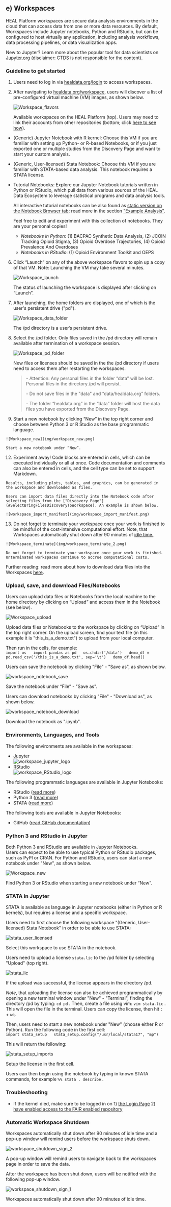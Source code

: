 ## e) Workspaces

HEAL Platform workspaces are secure data analysis environments in the cloud that can access data from one or more data resources. By default, Workspaces include Jupyter notebooks, Python and RStudio, but can be configured to host virtually any application, including analysis workflows, data processing pipelines, or data visualization apps.

New to Jupyter? Learn more about the popular tool for data scientists on [Jupyter.org](https://jupyter.org/) (disclaimer: CTDS is not responsible for the content).

### Guideline to get started

1.  Users need to log in via [healdata.org/login](https://healdata.org/login) to access workspaces.
  
3.  After navigating to [healdata.org/workspace](https://healdata.org/workspace), users will discover a list of pre-configured virtual machine (VM) images, as shown below.  
      
    ![Workspace_flavors](img/workspace_flavors.png)
    
    Available workspaces on the HEAL Platform (top). Users may need to link their accounts from other repositories (bottom; click [here to see how](#LinkingAccessTo)).
    
      
      
    

*   (Generic) Jupyter Notebook with R kernel: Choose this VM if you are familiar with setting up Python- or R-based Notebooks, or if you just exported one or multiple studies from the Discovery Page and want to start your custom analysis.
*   (Generic, User-licensed) Stata Notebook: Choose this VM if you are familiar with STATA-based data analysis. This notebook requires a STATA license.
*   Tutorial Notebooks: Explore our Jupyter Notebook tutorials written in Python or RStudio, which pull data from various sources of the HEAL Data Ecosystem to leverage statistical programs and data analysis tools.  
      
    All interactive tutorial notebooks can be also found as [static version on the Notebook Browser tab](https://healdata.org/resource-browser); read more in the section ["Example Analysis"](#StaticNotebooks).  
      
    Feel free to edit and experiment with this collection of notebooks. They are your personal copies!  
      
    *   _Notebooks in Python_: (1) BACPAC Synthetic Data Analysis, (2) JCOIN Tracking Opioid Stigma, (3) Opioid Overdose Trajectories, (4) Opioid Prevalence And Overdoses
    *   _Notebooks in RStudio_: (1) Opioid Environment Toolkit and OEPS

  
6.  Click “Launch” on any of the above workspace flavors to spin up a copy of that VM. Note: Launching the VM may take several minutes.  
      
    ![Workspace_launch](img/workspace_launch.png)
    
    The status of launching the workspace is displayed after clicking on “Launch”.
    
      
    
  
8.  After launching, the home folders are displayed, one of which is the user's persistent drive ("pd").  
      
    ![Workspace_data_folder](img/workspace_data_folder.png)
    
    The /pd directory is a user’s persistent drive.
    
      
    
9.  Select the /pd folder. Only files saved in the /pd directory will remain available after termination of a workspace session.  
      
    ![Workspace_pd_folder](img/workspace_pd_folder.png)
    
    New files or licenses should be saved in the the /pd directory if users need to access them after restarting the workspaces.
    
      
    
    > \- Attention: Any personal files in the folder “data” will be lost. Personal files in the directory /pd will persist.  
    >   
    > \- Do not save files in the "data" and “data/healdata.org” folders.  
    >   
    > \- The folder “healdata.org” in the “data” folder will host the data files you have exported from the Discovery Page.  
    >   
    
  
11.  Start a new notebook by clicking “New” in the top right corner and choose between Python 3 or R Studio as the base programmatic language.  
      
    ![Workspace_new](img/workspace_new.png)
    
    Start a new notebook under “New”.
    
      
      
    
12.  Experiment away! Code blocks are entered in cells, which can be executed individually or all at once. Code documentation and comments can also be entered in cells, and the cell type can be set to support Markdown.  
      
    Results, including plots, tables, and graphics, can be generated in the workspace and downloaded as files.  
      
    Users can import data files directly into the Notebook code after selecting files from the ["Discovery Page"](#SelectBringFilesDiscoveryToWorkspace). An example is shown below.  
      
    ![workspace_import_manifest](img/workspace_import_manifest.png)  
      
    
13.  Do not forget to terminate your workspace once your work is finished to be mindful of the cost-intensive computational effort. Note, that Workspaces automatically shut down after 90 minutes of [idle time.](#AutomaticWorkspaceShutdown)  
      
    ![Workspace_terminate](img/workspace_terminate_2.png)
    
    Do not forget to terminate your workspace once your work is finished. Unterminated workspaces continue to accrue computational costs.
    
      
      
    

Further reading: read more about how to download data files into the Workspaces [here](#DownloadFilesSDKWorkspaces).

### Upload, save, and download Files/Notebooks

Users can upload data files or Notebooks from the local machine to the home directory by clicking on “Upload” and access them in the Notebook (see below).

![Workspace_upload](img/workspace_upload.png)

Upload data files or Notebooks to the workspace by clicking on “Upload” in the top right corner. On the upload screen, find your text file (in this example it is "this\_is\_a\_demo.txt") to upload from your local computer.

  
Then run in the cells, for example:  
`import os   import pandas as pd   os.chdir('/data')   demo_df = pd.read_csv('/this_is_a_demo.txt', sep='\t')   demo_df.head()   `  

Users can save the notebook by clicking "File" - "Save as", as shown below.

![workspace_notebook_save](img/workspace_notebook_save.png)

Save the notebook under “File” - "Save as".

Users can download notebooks by clicking "File" - "Download as", as shown below.

![workspace_notebook_download](img/workspace_notebook_download.png)

Download the notebook as ".ipynb".

### Environments, Languages, and Tools

The following environments are available in the workspaces:

*   Jupyter  
    ![workspace_jupyter_logo](img/workspace_jupyter_logo.png)
*   RStudio  
    ![workspace_RStudio_logo](img/workspace_RStudio_logo.png)  
    

The following programmatic languages are available in Jupyter Notebooks:

*   RStudio ([read more](#PythonRInJupyter))
*   Python 3 ([read more](#PythonRInJupyter))
*   STATA ([read more](#STATAinNotebooks))

The following tools are available in Jupyter Notebooks:

*   GitHub ([read GitHub documentation](https://docs.github.com/en))

### Python 3 and RStudio in Jupyter

Both Python 3 and RStudio are available in Jupyter Notebooks.  
Users can expect to be able to use typical Python or RStudio packages, such as PyPI or CRAN. For Python and RStudio, users can start a new notebook under "New", as shown below.

![Workspace_new](img/workspace_new.png)

Find Python 3 or RStudio when starting a new notebook under “New”.

### STATA in Jupyter

STATA is available as language in Jupyter notebooks (either in Python or R kernels), but requires a license and a specific workspace.

Users need to first choose the following workspace "(Generic, User-licensed) Stata Notebook" in order to be able to use STATA:

![stata_user_licensed](img/stata_user_licensed.png)

Select this workspace to use STATA in the notebook.

Users need to upload a license `stata.lic` to the /pd folder by selecting "Upload" (top right).

![stata_lic](img/stata_lic.png)

If the upload was successful, the license appears in the directory /pd.

_Note_, that uploading the license can also be achieved programmatically by opening a new terminal window under "New" - "Terminal", finding the directory /pd by typing: `cd pd` . Then, create a file using vim: `vim stata.lic` . This will open the file in the terminal. Users can copy the license, then hit `:` + `wq`.

Then, users need to start a new notebook under "New" (choose either R or Python). Run the following code in the first cell:  
`import stata_setup   stata_setup.config("/usr/local/stata17", "mp")   `

This will return the following:

![stata_setup_imports](img/stata_setup_imports.png)

Setup the license in the first cell.

Users can then begin using the notebook by typing in known STATA commands, for example `%% stata . describe` .

### Troubleshooting

*   If the kernel died, make sure to be logged in on 1) [the Login Page](#LoginPage) 2) [have enabled access to the FAIR enabled repository](#LinkingAccessTo)

### Automatic Workspace Shutdown

Workspaces automatically shut down after 90 minutes of idle time and a pop-up window will remind users before the workspace shuts down.

![workspace_shutdown_sign_2](img/workspace_shutdown_sign_2.png)

A pop-up window will remind users to navigate back to the workspaces page in order to save the data.

  

After the workspace has been shut down, users will be notified with the following pop-up window.

![workspace_shutdown_sign_1](img/workspace_shutdown_sign_1.png)

Workspaces automatically shut down after 90 minutes of idle time.